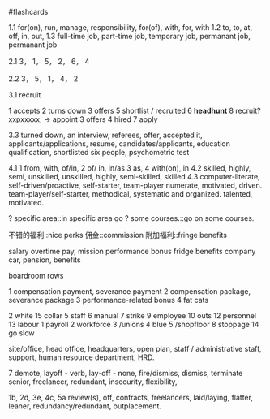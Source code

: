 #flashcards 

1.1
for(on), run, manage, responsibility, for(of), with, for, with
1.2
to, to, at, off, in, out, 
1.3
full-time job, part-time job, temporary job, permanant job, permanant job

2.1
3， 1， 5， 2， 6， 4

2.2
3， 5， 1， 4， 2

3.1
recruit

1 accepts
2 turns down
3 offers
5 shortlist / recruited 
6 **headhunt**
8 recruit?    xxpxxxxx, -> appoint
3 offers
4 hired
7 apply

3.3 turned down, an interview, referees, offer, accepted it, applicants/applications, resume, candidates/applicants, education qualification, shortlisted six people, psychometric test  

4.1 
1 from, with, of/in, 
2 of/ in, in/as
3 as, 4 with(on), in
4.2 skilled, highly, semi, unskilled, unskilled, highly, semi-skilled, skilled
4.3 computer-literate, self-driven/proactive, self-starter, team-player
numerate, motivated, driven.  team-player/self-starter, methodical, systematic and organized.
talented, motivated. 

? specific area::in specific area
go ? some courses.::go on some courses.

不错的福利::nice perks
佣金::commission
附加福利::fringe benefits

salary
overtime pay, mission
performance bonus
fridge benefits
company car, pension, benefits

boardroom rows

1 compensation payment, severance payment
2 compensation package, severance package
3 performance-related bonus
4 fat cats

2 white
15 collar
5 staff
6 manual
7 strike
9 employee
10 outs
12 personnel
13 labour
1 payroll
2 workforce
3 /unions
4 blue
5 /shopfloor
8 stoppage
14 go slow

site/office, head office, headquarters, open plan, staff / administrative staff, support, human resource department, HRD.

7
demote, layoff - verb, lay-off - none, fire/dismiss, dismiss, terminate
senior, freelancer, redundant, insecurity, flexibility, 

1b, 2d, 3e, 4c, 5a
review(s), off, contracts, freelancers, laid/laying, flatter, leaner, redundancy/redundant, outplacement. 

